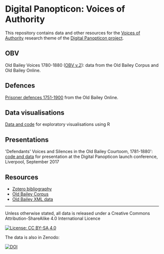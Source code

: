 # Digital Panopticon: Voices of Authority

This repository contains data and other resources for the  [Voices of Authority](https://www.digitalpanopticon.org/?page_id=221) research theme of the [Digital Panopticon project](http://www.digitalpanopticon.org).


## OBV

Old Bailey Voices 1780-1880 ([OBV v.2](OBV2)): data from the Old Bailey Corpus and Old Bailey Online.

## Defences

[Prisoner defences 1751-1900](Defences) from the Old Bailey Online.

## Data visualisations

[Data and code](R_dataviz) for exploratory visualisations using R

## Presentations

'Defendants' Voices and Silences in the Old Bailey Courtoom, 1781-1880': [code and data](DP_conference_2017) for presentation at the Digital Panopticon launch conference, Liverpool, September 2017

## Resources

* [Zotero bibliography](https://www.zotero.org/groups/early_modern_voices/items)
* [Old Bailey Corpus](http://fedora.clarin-d.uni-saarland.de/oldbailey/)
* [Old Bailey XML data](https://figshare.com/articles/Old_Bailey_Online_XML_Data/4775434)

----

Unless otherwise stated, all data is released under a Creative Commons Attribution-ShareAlike 4.0 International Licence

[![License: CC BY-SA 4.0](https://licensebuttons.net/l/by-sa/4.0/80x15.png)](http://creativecommons.org/licenses/by-sa/4.0/)


The data is also in Zenodo:

[![DOI](https://zenodo.org/badge/86437947.svg)](https://zenodo.org/badge/latestdoi/86437947)
